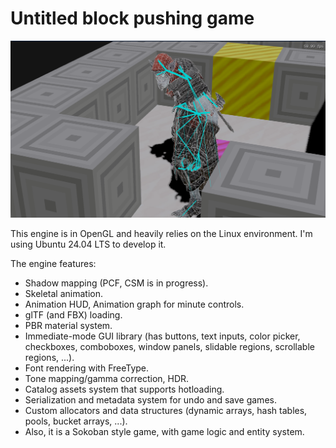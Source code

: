 # Untitled block pushing game

![nexus shot 1](./screenshots/nexus_1.png)

This engine is in OpenGL and heavily relies on the Linux environment. I'm using Ubuntu 24.04 LTS to develop it.

The engine features:

- Shadow mapping (PCF, CSM is in progress).
- Skeletal animation.
- Animation HUD, Animation graph for minute controls.
- glTF (and FBX) loading.
- PBR material system.
- Immediate-mode GUI library (has buttons, text inputs, color picker, checkboxes, comboboxes, window panels, slidable regions, scrollable regions, ...).
- Font rendering with FreeType.
- Tone mapping/gamma correction, HDR.
- Catalog assets system that supports hotloading.
- Serialization and metadata system for undo and save games.
- Custom allocators and data structures (dynamic arrays, hash tables, pools, bucket arrays, ...).
- Also, it is a Sokoban style game, with game logic and entity system.

